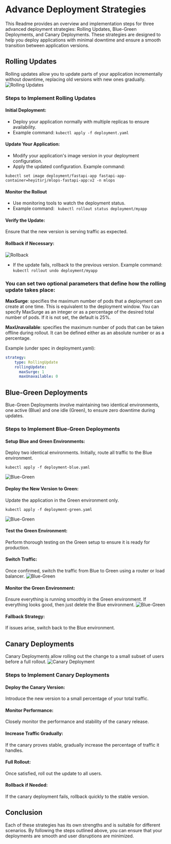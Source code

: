 # Advance Deployment Strategies
This Readme provides an overview and implementation steps for three advanced deployment strategies: Rolling Updates, Blue-Green Deployments, and Canary Deployments. These strategies are designed to help you deploy applications with minimal downtime and ensure a smooth transition between application versions.
## Rolling Updates
Rolling updates allow you to update parts of your application incrementally without downtime, replacing old versions with new ones gradually.
![Rolling Updates](../assets/rolling.svg)
### Steps to Implement Rolling Updates
#### Initial Deployment:
- Deploy your application normally with multiple replicas to ensure availability.
- Example command: `kubectl apply -f deployment.yaml`

#### Update Your Application:
- Modify your application's image version in your deployment configuration.
- Apply the updated configuration.
  Example command:
```
kubectl set image deployment/fastapi-app fastapi-app-container=heyitsrj/mlops-fastapi-app:v2 -n mlops
```

#### Monitor the Rollout
- Use monitoring tools to watch the deployment status.
- Example command:
  ` kubectl rollout status deployment/myapp`

#### Verify the Update:
Ensure that the new version is serving traffic as expected.

#### Rollback if Necessary:
![Rollback](../assets/rollback.png)
- If the update fails, rollback to the previous version.
  Example command:
  `kubectl rollout undo deployment/myapp`


### You can set two optional parameters that define how the rolling update takes place:

**MaxSurge**: specifies the maximum number of pods that a deployment can create at one time. This is equivalent to the deployment window. You can specify MaxSurge as an integer or as a percentage of the desired total number of pods. If it is not set, the default is 25%.

**MaxUnavailable**: specifies the maximum number of pods that can be taken offline during rollout. It can be defined either as an absolute number or as a percentage.

Example (under spec in deployment.yaml):
```yaml
​​strategy: 
    type: RollingUpdate
    rollingUpdate:
      maxSurge: 1
      maxUnavailable: 0
```

## Blue-Green Deployments
Blue-Green Deployments involve maintaining two identical environments, one active (Blue) and one idle (Green), to ensure zero downtime during updates.

### Steps to Implement Blue-Green Deployments
#### Setup Blue and Green Environments:
Deploy two identical environments. Initially, route all traffic to the Blue environment.

`kubectl apply -f deployment-blue.yaml`

![Blue-Green](../assets/bg-1.webp)

#### Deploy the New Version to Green:
Update the application in the Green environment only.

`kubectl apply -f deployment-green.yaml`

![Blue-Green](../assets/bg-2.webp)

#### Test the Green Environment:
Perform thorough testing on the Green setup to ensure it is ready for production.
#### Switch Traffic:
Once confirmed, switch the traffic from Blue to Green using a router or load balancer.
![Blue-Green](../assets/bg-3.webp)

#### Monitor the Green Environment:
Ensure everything is running smoothly in the Green environment. If everything looks good, then just delete the Blue environment.
![Blue-Green](../assets/bg-4.webp)

#### Fallback Strategy:
If issues arise, switch back to the Blue environment.

## Canary Deployments
Canary Deployments allow rolling out the change to a small subset of users before a full rollout.
![Canary Deployment](../assets/canary.png)
### Steps to Implement Canary Deployments
#### Deploy the Canary Version:
Introduce the new version to a small percentage of your total traffic.
#### Monitor Performance:
Closely monitor the performance and stability of the canary release.
#### Increase Traffic Gradually:
If the canary proves stable, gradually increase the percentage of traffic it handles.
#### Full Rollout:
Once satisfied, roll out the update to all users.
#### Rollback if Needed:
If the canary deployment fails, rollback quickly to the stable version.

## Conclusion
Each of these strategies has its own strengths and is suitable for different scenarios. By following the steps outlined above, you can ensure that your deployments are smooth and user disruptions are minimized.

